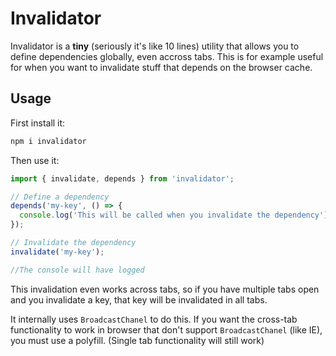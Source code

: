 # Invalidator
Invalidator is a **tiny** (seriously it's like 10 lines) utility that allows you to define dependencies globally, even accross tabs. This is for example useful for when you want to invalidate stuff that depends on the browser cache.

## Usage
First install it:
```bash
npm i invalidator
```

Then use it:
```javascript
import { invalidate, depends } from 'invalidator';

// Define a dependency
depends('my-key', () => {
  console.log('This will be called when you invalidate the dependency');
});

// Invalidate the dependency
invalidate('my-key');

//The console will have logged
```

This invalidation even works across tabs, so if you have multiple tabs open and you invalidate a key,
that key will be invalidated in all tabs.

It internally uses `BroadcastChanel` to do this. If you want the cross-tab functionality to work in browser that don't support `BroadcastChanel` (like IE), you must use a polyfill. (Single tab functionality will still work)